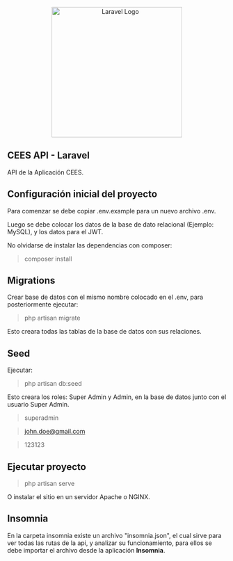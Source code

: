 <p align="center"><a href="https://laravel.com" target="_blank"><img src="https://devsprinters.com/public/images/devsprinter_logo_bg_white.webp" width="300" alt="Laravel Logo"></a></p>

## CEES API - Laravel

API de la Aplicación CEES.

## Configuración inicial del proyecto

Para comenzar se debe copiar .env.example para un nuevo archivo .env.

Luego se debe colocar los datos de la base de dato relacional (Ejemplo: MySQL), y los datos para el JWT.

No olvidarse de instalar las dependencias con composer:

> composer install

## Migrations

Crear base de datos con el mismo nombre colocado en el .env, para posteriormente ejecutar:

> php artisan migrate

Esto creara todas las tablas de la base de datos con sus relaciones.

## Seed

Ejecutar:

> php artisan db:seed

Esto creara los roles: Super Admin y Admin, en la base de datos junto con el usuario Super Admin.

> superadmin

> john.doe@gmail.com

> 123123

## Ejecutar proyecto

> php artisan serve

O instalar el sitio en un servidor Apache o NGINX.

## Insomnia

En la carpeta insomnia existe un archivo "insomnia.json", el cual sirve para ver todas las rutas de la api, y analizar su funcionamiento, para ellos se debe importar el archivo desde la aplicación **Insomnia**.